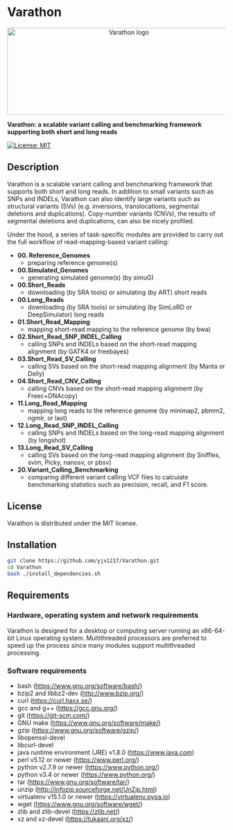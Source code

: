 # Varathon

<p align="center">
  <img src="https://github.com/yjx1217/Varathon/blob/master/Varathon.logo.png" alt="Varathon logo" width="545" height="200"/>
</p>

**Varathon: a scalable variant calling and benchmarking framework supporting both short and long reads**

[![License: MIT](https://img.shields.io/badge/License-MIT-yellow.svg)](https://opensource.org/licenses/MIT)

## Description
Varathon is a scalable variant calling and benchmarking framework that supports both short and long reads. In addition to small variants such as SNPs and INDELs, Varathon can also identify large variants such as structural variants (SVs) (e.g. inversions, translocations, segmental deletions and duplications). Copy-number variants (CNVs), the results of segmental deletions and duplications, can also be nicely profiled. 

Under the hood, a series of task-specific modules are provided to carry out the full workflow of read-mapping-based variant calling:

* **00. Reference_Genomes**
  * preparing reference genome(s)
* **00.Simulated_Genomes**
  * generating simulated genome(s) (by simuG)
* **00.Short_Reads**
  * downloading (by SRA tools) or simulating (by ART) short reads
* **00.Long_Reads**
  * downloading (by SRA tools) or simulating (by SimLoRD or DeepSimulator) long reads
* **01.Short_Read_Mapping**
  * mapping short-read mapping to the reference genome (by bwa)
* **02.Short_Read_SNP_INDEL_Calling**
  * calling SNPs and INDELs based on the short-read mapping alignment (by GATK4 or freebayes)
* **03.Short_Read_SV_Calling**
  * calling SVs based on the short-read mapping alignment (by Manta or Delly)
* **04.Short_Read_CNV_Calling**
  * calling CNVs based on the short-read mapping alignment (by Freec+DNAcopy)
* **11.Long_Read_Mapping**
  * mapping long reads to the reference genome (by minimap2, pbmm2, ngmlr, or last)
* **12.Long_Read_SNP_INDEL_Calling**
  * calling SNPs and INDELs based on the long-read mapping alignment (by longshot)
* **13.Long_Read_SV_Calling**
  * calling SVs based on the long-read mapping alignment (by Sniffles, svim, Picky, nanosv, or pbsv)
* **20.Variant_Calling_Benchmarking**
  * comparing different variant calling VCF files to calculate benchmarking statistics such as precision, recall, and F1 score.

## License
Varathon is distributed under the MIT license.

## Installation
```sh
git clone https://github.com/yjx1217/Varathon.git
cd Varathon
bash ./install_dependencies.sh
```

## Requirements
### Hardware, operating system and network requirements
Varathon is designed for a desktop or computing server running an x86-64-bit Linux operating system. Multithreaded processors are preferred to speed up the process since many modules support multithreaded processing. 

### Software requirements
* bash (https://www.gnu.org/software/bash/)
* bzip2 and libbz2-dev (http://www.bzip.org/)
* curl (https://curl.haxx.se/)
* gcc and g++ (https://gcc.gnu.org/)
* git (https://git-scm.com/)
* GNU make (https://www.gnu.org/software/make/)
* gzip (https://www.gnu.org/software/gzip/)
* libopenssl-devel
* libcurl-devel
* java runtime environment (JRE) v1.8.0 (https://www.java.com)
* perl v5.12 or newer (https://www.perl.org/)
* python v2.7.9 or newer (https://www.python.org/)
* python v3.4 or newer (https://www.python.org/)
* tar (https://www.gnu.org/software/tar/)
* unzip (http://infozip.sourceforge.net/UnZip.html)
* virtualenv v15.1.0 or newer (https://virtualenv.pypa.io)
* wget (https://www.gnu.org/software/wget/)
* zlib and zlib-devel (https://zlib.net/)
* xz and xz-devel (https://tukaani.org/xz/)
